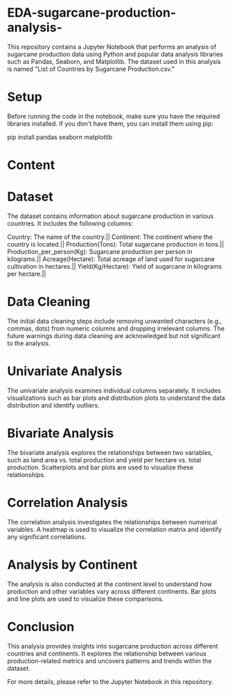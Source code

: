 # EDA-sugarcane-production-analysis-
This repository contains a Jupyter Notebook that performs an analysis of sugarcane production data using Python and popular data analysis libraries such as Pandas, Seaborn, and Matplotlib. The dataset used in this analysis is named "List of Countries by Sugarcane Production.csv."

# Setup
Before running the code in the notebook, make sure you have the required libraries installed. If you don't have them, you can install them using pip:

pip install pandas seaborn matplotlib
# Content

# Dataset
The dataset contains information about sugarcane production in various countries. It includes the following columns:
  
  Country: The name of the country.||
  Continent: The continent where the country is located.||
  Production(Tons): Total sugarcane production in tons.||
  Production_per_person(Kg): Sugarcane production per person in kilograms.||
  Acreage(Hectare): Total acreage of land used for sugarcane cultivation in hectares.||
  Yield(Kg/Hectare): Yield of sugarcane in kilograms per hectare.||

# Data Cleaning
The initial data cleaning steps include removing unwanted characters (e.g., commas, dots) from numeric columns and dropping irrelevant columns. The future warnings during data cleaning are acknowledged but not significant to the analysis.

# Univariate Analysis
The univariate analysis examines individual columns separately. It includes visualizations such as bar plots and distribution plots to understand the data distribution and identify outliers.

# Bivariate Analysis
The bivariate analysis explores the relationships between two variables, such as land area vs. total production and yield per hectare vs. total production. Scatterplots and bar plots are used to visualize these relationships.

# Correlation Analysis
The correlation analysis investigates the relationships between numerical variables. A heatmap is used to visualize the correlation matrix and identify any significant correlations.

# Analysis by Continent
The analysis is also conducted at the continent level to understand how production and other variables vary across different continents. Bar plots and line plots are used to visualize these comparisons.

# Conclusion
This analysis provides insights into sugarcane production across different countries and continents. It explores the relationship between various production-related metrics and uncovers patterns and trends within the dataset.

For more details, please refer to the Jupyter Notebook in this repository.

